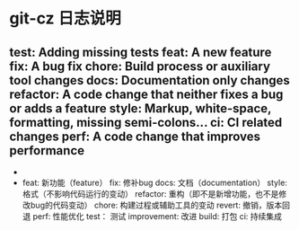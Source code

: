 # git-cz 日志说明

test:       Adding missing tests
feat:       A new feature
fix:          A bug fix
chore:    Build process or auxiliary tool changes
docs:      Documentation only changes
refactor: A code change that neither fixes a bug or adds a feature
style:      Markup, white-space, formatting, missing semi-colons...
ci:            CI related changes
perf:       A code change that improves performance
-
-
- feat: 新功能（feature）
  fix: 修补bug
  docs: 文档（documentation）
  style: 格式（不影响代码运行的变动）
  refactor: 重构（即不是新增功能，也不是修改bug的代码变动）
  chore: 构建过程或辅助工具的变动
  revert: 撤销，版本回退
  perf: 性能优化
  test： 测试
  improvement: 改进
  build: 打包
  ci: 持续集成